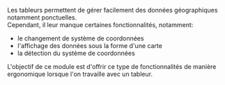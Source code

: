 Les tableurs permettent de gérer facilement des données géographiques notamment ponctuelles.  
Cependant, il leur manque certaines fonctionnalités, notamment:

  - le changement de système de coordonnées
  - l'affichage des données sous la forme d'une carte
  - la détection du système de coordonnées
  
L'objectif de ce module est d'offrir ce type de fonctionnalités
de manière ergonomique lorsque l'on travaille avec un tableur.
